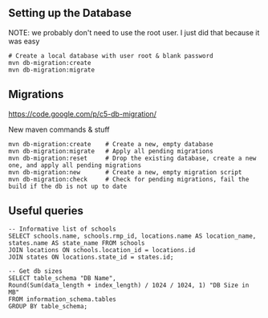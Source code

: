 ## Setting up the Database

NOTE: we probably don't need to use the root user. I just did that
because it was easy

    # Create a local database with user root & blank password
    mvn db-migration:create
    mvn db-migration:migrate
    
## Migrations

https://code.google.com/p/c5-db-migration/

New maven commands & stuff

    mvn db-migration:create    # Create a new, empty database
    mvn db-migration:migrate   # Apply all pending migrations
    mvn db-migration:reset     # Drop the existing database, create a new one, and apply all pending migrations
    mvn db-migration:new       # Create a new, empty migration script
    mvn db-migration:check     # Check for pending migrations, fail the build if the db is not up to date

## Useful queries

    -- Informative list of schools
    SELECT schools.name, schools.rmp_id, locations.name AS location_name, states.name AS state_name FROM schools 
    JOIN locations ON schools.location_id = locations.id
    JOIN states ON locations.state_id = states.id;
    
    -- Get db sizes
    SELECT table_schema "DB Name", 
    Round(Sum(data_length + index_length) / 1024 / 1024, 1) "DB Size in MB" 
    FROM information_schema.tables 
    GROUP BY table_schema; 

